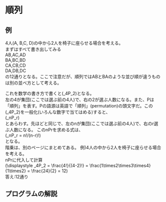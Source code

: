 # 順列

## 例
4人(A, B,C, D)の中から2人を椅子に座らせる場合を考える。  
まずはすべて書き出してみる  
AB,AC,AD  
BA,BC,BD  
CA,CB,CD  
DA,DB,DC  
の12通りとなる。ここで注意だが、順列ではABとBAのような並び順が違うものは別の並べ方として考える。  
  
これを数学の書き方で書くと\(_4P_2\)となる。  
左の4が集団(ここでは選ぶ前の4人)で、右の2が選ぶ人数になる。また、Pは「順列」を表す。Pの語源は英語で「順列」(permutation)の頭文字だ。この\(_4P_2\)を一般化(いろんな数字で当てはめる)すると、  
\(_nP_r\)  
とあらわす。先ほどと同じで、左のnが集団(ここでは選ぶ前の4人)で、右のr選ぶ人数になる。 このnPrを求める式は、  
\(_nP_r = n!/(n-r)!\)  
となる。  
階乗は、別のページにまとめてある。
例)4人の中から2人を椅子に座らせる場合を考える。  
nPrに代入して計算  
\(\displaystyle _4P_2 = \frac{4!}{(4-2)!} = \frac{1\times2\times3\times4}{1\times2} = \frac{24}{2} = 12\)  
答え:12通り  

## プログラムの解説  
